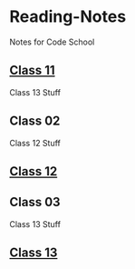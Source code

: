 # Reading-Notes

Notes for Code School

## [Class 11](Class11/notes_11.md)

Class 13 Stuff

## Class 02

Class 12 Stuff

## [Class 12](Class12/notes_12.md)

## Class 03

Class 13 Stuff

## [Class 13](Class13/notes_13.md)

